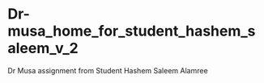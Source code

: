 # Dr-musa_home_for_student_hashem_saleem_v_2
Dr Musa assignment from Student Hashem Saleem Alamree 
